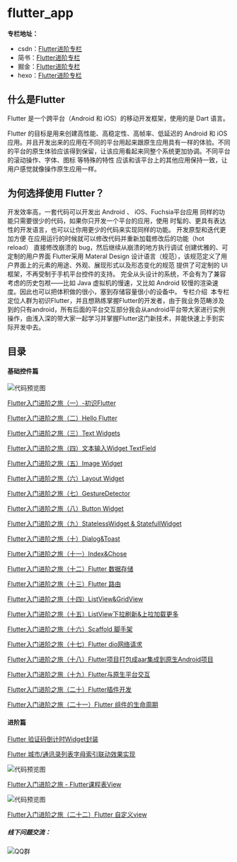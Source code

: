 # flutter_app
**专栏地址：** 
- csdn：[Flutter进阶专栏](https://blog.csdn.net/xieluoxixi/column/info/29778)
- 简书：[Flutter进阶专栏](https://www.jianshu.com/c/06cb6b5b177f)
- 掘金：[Flutter进阶专栏](https://juejin.im/user/5cb416cef265da03893286ea/posts)
- hexo：[Flutter进阶专栏](https://my-flutter.github.io/)



## 什么是Flutter
Flutter 是一个跨平台（Android 和 iOS）的移动开发框架，使用的是 Dart 语言。

Flutter 的目标是用来创建高性能、高稳定性、高帧率、低延迟的 Android 和 iOS 应用。并且开发出来的应用在不同的平台用起来跟原生应用具有一样的体验。不同的平台的原生体验应该得到保留，让该应用看起来同整个系统更加协调。不同平台的滚动操作、字体、图标 等特殊的特性 应该和该平台上的其他应用保持一致，让用户感觉就像操作原生应用一样。

## 为何选择使用 Flutter？
开发效率高，一套代码可以开发出 Android 、 iOS、Fuchsia平台应用
同样的功能只需要很少的代码，如果你只开发一个平台的应用，使用 时髦的、更具有表达性的开发语言，也可以让你用更少的代码来实现同样的功能。
开发原型和迭代更加方便
在应用运行的时候就可以修改代码并重新加载修改后的功能（hot reload）
直接修改崩溃的 bug，然后继续从崩溃的地方执行调试
创建优雅的、可定制的用户界面
Flutter采用 Materal Design 设计语言（规范），该规范定义了用户界面上的元素的用途、外观、展现形式以及形态变化的规范
提供了可定制的 UI 框架，不再受制于手机平台控件的支持。
完全从头设计的系统，不会有为了兼容考虑的历史包袱——比如 Java 虚拟机的慢速，又比如 Android 较慢的渲染速度。因此也可以把体积做的很小，塞到存储容量很小的设备中。
专栏介绍
 本专栏定位人群为初识Flutter，并且想熟练掌握Flutter的开发者，由于我业务范畴涉及到的只有android，所有后面的平台交互部分我会从android平台带大家进行实例操作，由浅入深的带大家一起学习并掌握Flutter这门新技术，并能快速上手到实际开发中去。


## 目录
#### 基础控件篇

![代码预览图](https://github.com/xiedong11/flutter_app/blob/master/images/flutter_widget.gif)

[ Flutter入门进阶之旅（一）-初识Flutter ](https://blog.csdn.net/xieluoxixi/article/details/84068594)

[Flutter入门进阶之旅（二）Hello Flutter](https://blog.csdn.net/xieluoxixi/article/details/84102514)

[Flutter入门进阶之旅（三）Text Widgets](https://blog.csdn.net/xieluoxixi/article/details/84242706)

[Flutter入门进阶之旅（四）文本输入Widget TextField](https://blog.csdn.net/xieluoxixi/article/details/84317255)

[Flutter入门进阶之旅（五）Image Widget](https://blog.csdn.net/xieluoxixi/article/details/84750418)

[Flutter入门进阶之旅（六）Layout Widget](https://blog.csdn.net/xieluoxixi/article/details/85052636)

[Flutter入门进阶之旅（七）GestureDetector](https://blog.csdn.net/xieluoxixi/article/details/85236984)

[Flutter入门进阶之旅（八）Button Widget](https://blog.csdn.net/xieluoxixi/article/details/85265529)

[Flutter入门进阶之旅（九）StatelessWidget & StatefullWidget](https://blog.csdn.net/xieluoxixi/article/details/85851298)

[Flutter入门进阶之旅（十）Dialog&Toast](https://blog.csdn.net/xieluoxixi/article/details/86139313)

[Flutter入门进阶之旅（十一）Index&Chose](https://blog.csdn.net/xieluoxixi/article/details/86506437)

[Flutter入门进阶之旅（十二）Flutter 数据存储](https://blog.csdn.net/xieluoxixi/article/details/86655016)

[Flutter入门进阶之旅（十三）Flutter 路由](https://blog.csdn.net/xieluoxixi/article/details/87603518)

[Flutter入门进阶之旅（十四）ListView&GridView](https://blog.csdn.net/xieluoxixi/article/details/88235656)

[Flutter入门进阶之旅（十五）ListView下拉刷新&上拉加载更多](https://blog.csdn.net/xieluoxixi/article/details/89214068)

[Flutter入门进阶之旅（十六）Scaffold 脚手架](https://blog.csdn.net/xieluoxixi/article/details/90289367)

[Flutter入门进阶之旅（十七）Flutter dio网络请求](https://blog.csdn.net/xieluoxixi/article/details/96132854)

[Flutter入门进阶之旅（十八）Flutter项目打包成aar集成到原生Android项目](https://blog.csdn.net/xieluoxixi/article/details/102579088)

[Flutter入门进阶之旅（十九）Flutter与原生平台交互](https://blog.csdn.net/xieluoxixi/article/details/103048991)

[Flutter入门进阶之旅（二十）Flutter插件开发](https://blog.csdn.net/xieluoxixi/article/details/103902322)

[Flutter入门进阶之旅（二十一）Flutter 组件的生命周期](https://blog.csdn.net/xieluoxixi/article/details/111867940)


#### 进阶篇

[Flutter 验证码倒计时Widget封装](https://blog.csdn.net/xieluoxixi/article/details/104552521)

[Flutter 城市/通讯录列表字母索引联动效果实现](https://blog.csdn.net/xieluoxixi/article/details/105853662)

![代码预览图](https://github.com/xiedong11/flutter_app/blob/master/images/code_scroll.gif)

[Flutter入门进阶之旅 - Flutter课程表View](https://blog.csdn.net/xieluoxixi/article/details/116130085)

![代码预览图](https://github.com/xiedong11/flutter_app/blob/master/images/syllabus.gif)

[Flutter入门进阶之旅（二十二）Flutter 自定义view](https://blog.csdn.net/xieluoxixi/article/details/119953009)


##### 线下问题交流：
![QQ群](https://github.com/xiedong11/flutter_app/blob/master/images/qq_group.png)







